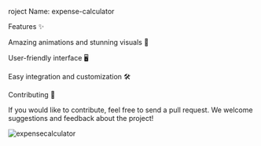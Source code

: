 roject Name: expense-calculator


Features ✨

Amazing animations and stunning visuals 🎨

User-friendly interface 🖥️

Easy integration and customization 🛠️

Contributing 🤝

If you would like to contribute, feel free to send a pull request. We welcome suggestions and feedback about the project!


![expensecalculator](https://github.com/user-attachments/assets/611ca42d-b0ff-4d47-a7be-f93983144d79)
